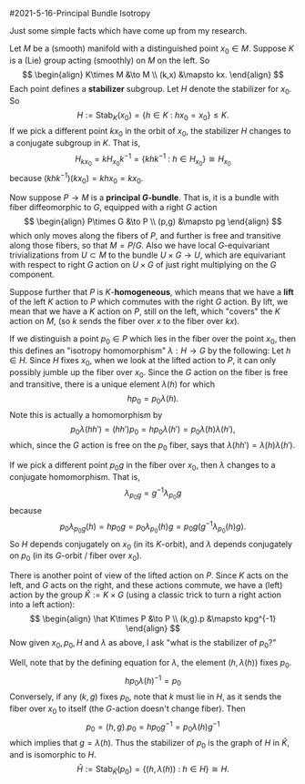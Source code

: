 #2021-5-16-Principal Bundle Isotropy

Just some simple facts which have come up from my research.

Let $M$ be a (smooth) manifold with a distinguished point $x_0\in M$. Suppose $K$ is a (Lie) group acting (smoothly) on $M$ on the left. So
$$
\begin{align}
	K\times M &\to M \\
	(k,x) &\mapsto kx.
\end{align}
$$
Each point defines a **stabilizer** subgroup. Let $H$ denote the stabilizer for $x_0$. So
$$
H:= \text{Stab}_K(x_0)=\{h\in K~:~hx_0=x_0\} \leq K.
$$
If we pick a different point $kx_0$ in the orbit of $x_0$, the stabilizer $H$ changes to a conjugate subgroup in $K$. That is,
$$
H_{kx_0} = kH_{x_0}k^{-1} = \{khk^{-1}~:~h\in H_{x_0}\}\cong H_{x_0}
$$
because $(khk^{-1})(kx_0) = khx_0 = kx_0$.

Now suppose $P\to M$ is a **principal $G$-bundle**. That is, it is a bundle with fiber diffeomorphic to $G$, equipped with a right $G$ action
$$
\begin{align}
	P\times G &\to P \\
	(p,g) &\mapsto pg
\end{align}
$$
which only moves along the fibers of $P$, and further is free and transitive along those fibers, so that $M= P/G$. Also we have local $G$-equivariant trivializations from $U\subset M$ to the bundle $U\times G\to U$, which are equivariant with respect to right $G$ action on $U\times G$ of just right multiplying on the $G$ component.

Suppose further that $P$ is $K$-**homogeneous**, which means that we have a **lift** of the left $K$ action to $P$ which commutes with the right $G$ action. By lift, we mean that we have a $K$ action on $P$, still on the left, which "covers" the $K$ action on $M$, (so $k$ sends the fiber over $x$ to the fiber over $kx$). 

If we distinguish a point $p_0\in P$ which lies in the fiber over the point $x_0$, then this defines an "isotropy homomorphism" $\lambda:H\to G$ by the following: Let $h\in H$. Since $H$ fixes $x_0$, when we look at the lifted action to $P$, it can only possibly jumble up the fiber over $x_0$. Since the $G$ action on the fiber is free and transitive, there is a unique element $\lambda(h)$ for which
$$
hp_0 = p_0\lambda(h).
$$
Note this is actually a homomorphism by
$$
p_0\lambda(hh') = (hh')p_0 = hp_0\lambda(h')=p_0\lambda(h)\lambda(h'),
$$
which, since the $G$ action is free on the $p_0$ fiber, says that $\lambda(hh') = \lambda(h)\lambda(h')$.

If we pick a different point $p_0g$ in the fiber over $x_0$, then $\lambda$ changes to a conjugate homomorphism. That is,
$$
\lambda_{p_0g}= g^{-1}\lambda_{p_0}g
$$
because
$$
p_0\lambda_{p_0g}(h) = hp_0g = p_0\lambda_{p_0}(h)g = p_0g (g^{-1}\lambda_{p_0}(h)g).
$$
So $H$ depends conjugately on $x_0$ (in its $K$-orbit), and $\lambda$ depends conjugately on $p_0$ (in its $G$-orbit / fiber over $x_0$).

There is another point of view of the lifted action on $P$. Since $K$ acts on the left, and $G$ acts on the right, and these actions commute, we have a (left) action by the group $\hat K := K\times G$ (using a classic trick to turn a right action into a left action):
$$
\begin{align}
	\hat K\times P &\to P \\
	(k,g).p &\mapsto kpg^{-1}
\end{align}
$$
Now given $x_0,p_0,H$ and $\lambda$ as above, I ask "what is the stabilizer of $p_0$?"

Well, note that by the defining equation for $\lambda$, the element $(h,\lambda(h))$ fixes $p_0$. 
$$
hp_0\lambda(h)^{-1} = p_0
$$
Conversely, if any $(k,g)$ fixes $p_0$, note that $k$ must lie in $H$, as it sends the fiber over $x_0$ to itself (the $G$-action doesn't change fiber). Then
$$
p_0 = (h,g).p_0 = hp_0g^{-1} = p_0\lambda(h)g^{-1}
$$
which implies that $g=\lambda(h)$. Thus the stabilizer of $p_0$ is the graph of $H$ in $\hat K$, and is isomorphic to $H$.
$$
\hat H:= \text{Stab}_{\hat K}(p_0) = \{(h,\lambda(h))~:~h\in H\} \cong H.
$$
